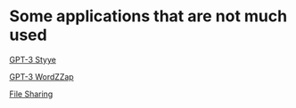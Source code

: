 # Some applications that are not much used

[GPT-3 Styye](https://jjwwcc.github.io/gpt/)

[GPT-3 WordZZap](https://jjwwcc.github.io/word/)

[File Sharing](https://jjwwcc.github.io/up/)
